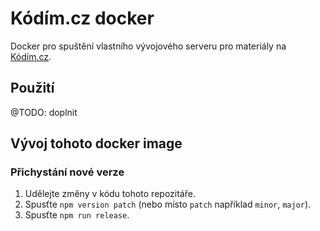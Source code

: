 # Kódím.cz docker

Docker pro spuštění vlastního vývojového serveru pro materiály na [Kódím.cz](https://kodim.cz/).

## Použití

@TODO: doplnit

## Vývoj tohoto docker image

### Přichystání nové verze

1. Udělejte změny v kódu tohoto repozitáře.
1. Spusťte `npm version patch` (nebo místo `patch` například `minor`, `major`).
1. Spusťte `npm run release`.
